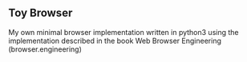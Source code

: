 ## Toy Browser

My own minimal browser implementation written in python3 using the implementation described in the book Web Browser Engineering (browser.engineering)
